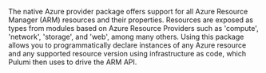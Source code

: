 The native Azure provider package offers support for all Azure Resource Manager (ARM)
resources and their properties. Resources are exposed as types from modules based on Azure Resource
Providers such as 'compute', 'network', 'storage', and 'web', among many others. Using this package
allows you to programmatically declare instances of any Azure resource and any supported resource
version using infrastructure as code, which Pulumi then uses to drive the ARM API.
